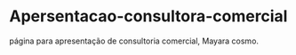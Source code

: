 # Apersentacao-consultora-comercial
página para apresentação de consultoria comercial, Mayara cosmo.
